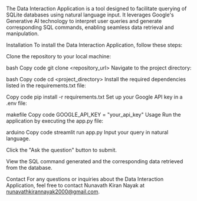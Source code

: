 The Data Interaction Application is a tool designed to facilitate querying of SQLite databases using natural language input. It leverages Google's Generative AI technology to interpret user queries and generate corresponding SQL commands, enabling seamless data retrieval and manipulation.

Installation
To install the Data Interaction Application, follow these steps:

Clone the repository to your local machine:

bash
Copy code
git clone <repository_url>
Navigate to the project directory:

bash
Copy code
cd <project_directory>
Install the required dependencies listed in the requirements.txt file:

Copy code
pip install -r requirements.txt
Set up your Google API key in a .env file:

makefile
Copy code
GOOGLE_API_KEY = "your_api_key"
Usage
Run the application by executing the app.py file:

arduino
Copy code
streamlit run app.py
Input your query in natural language.

Click the "Ask the question" button to submit.

View the SQL command generated and the corresponding data retrieved from the database.

Contact
For any questions or inquiries about the Data Interaction Application, feel free to contact Nunavath Kiran Nayak at nunavathkirannayak2000@gmail.com.


